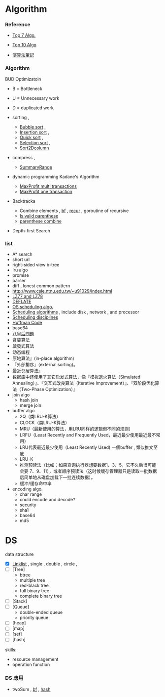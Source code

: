 # Algorithm

### Reference
- [Top 7 Algo.](https://codingsec.net/2016/03/7-algorithms-data-structures-every-programmer/)
- [Top 10 Algo](http://www.techbang.com/posts/18438-ruled-the-worlds-top-ten-algorithms)


- [演算法筆記](http://www.csie.ntnu.edu.tw/~u91029/index.html)



### Algorithm

BUD Optimizatoin
- B = Bottleneck
- U = Unnecessary work
- D = duplicated work

- sorting , 
    - [Bubble sort](sort/bubble_sort.go) , 
    - [Insertion sort](sort/insertion_sort.go) , 
    - [Quick sort](sort/quick_sort.go) , 
    - [Selection sort](sort/selection_sort.go) , 
    - [Sort2Dcolumn](sort/sort2Dcolumn.go)
- compress , 
    - [SummaryRange](compress/summaryRange.go)
- dynamic programming
    Kadane's Algorithm
    - [MaxProfit multi transactions](dy/maxProfit_multi_transactions.go)
    - [MaxProfit one transaction](dy/maxProfit_one_transaction.go)
- Backtracka
    - Combine elements , [bf](backtracking/combination_bf.go) , [recur](backtracking/combination_recur.go) ,  goroutine of recursive
    - [Is valid parenthese](backtracking/valid_parenthese.go)
    - [parenthese combine](backtracking/parenthese_combine.go)
- Depth-first Search



### list
- A\* search
- short url
- right-sided view b-tree
- Iru algo
- promise
- parser
- diff , lonest common pattern
- http://www.csie.ntnu.edu.tw/~u91029/index.html
- [LZ77 and LZ78](https://en.wikipedia.org/wiki/LZ77_and_LZ78#LZ77)
- [DEFLATE](https://en.wikipedia.org/wiki/DEFLATE)
- [OS scheduling algo.](http://www.tutorialspoint.com/operating_system/os_process_scheduling_algorithms.htm)
- [Scheduling algorithms](https://en.wikipedia.org/wiki/Category:Scheduling_algorithms) , include disk , network , and processor
- [Scheduling disciplines](https://en.wikipedia.org/wiki/Scheduling_(computing))
- [Huffman Code](huffman_code)
- base64
- [八皇后問題](https://zh.wikipedia.org/wiki/%E5%85%AB%E7%9A%87%E5%90%8E%E9%97%AE%E9%A2%98)
- 貪婪算法
- 啟發式算法
- 动态编程
- 原地算法』(in-place algorithm)
- 『外部排序』(external sorting)。
- 最近邻居算法』
- 数据库中还使用了其它启发式算法，像『模拟退火算法（Simulated Annealing）』、『交互式改良算法（Iterative Improvement）』、『双阶段优化算法（Two-Phase Optimization）』
- join algo
    - hash join
    - merge join
- buffer algo
    - 2Q（类LRU-K算法）
    - CLOCK（类LRU-K算法）
    - MRU（最新使用的算法，用LRU同样的逻辑但不同的规则）
    - LRFU（Least Recently and Frequently Used，最近最少使用最近最不常用）
    - LRU代表最近最少使用（Least Recently Used) 
    一個buffer , 類似推文至底
    - LRU-K
    - 推测预读法（比如：如果查询执行器想要数据1、3、5，它不久后很可能会要 7、9、11），或者顺序预读法（这时候缓存管理器只是读取一批数据后简单地从磁盘加载下一批连续数据）。
    - 缓冲/缓存命中率
- encoding algo.
    - char range
    - could encode and decode?
    - security
    - sha1 
    - base64
    - md5





# DS 
data structure
- [x] [Linklist](linklist/) , single , double , circle , 
- [ ] [Tree] 
    - btree
    - multiple tree 
    - red-black tree
    - full binary tree
    - complete binary tree
- [ ] [Stack] 
- [ ] [Queue] 
    - double-ended queue 
    - priority queue
- [ ] [heap]  
- [ ] [map] 
- [ ] [set] 
- [ ] [hash]

skills:
- resource management
- operation function
 


### DS 應用
- twoSum , [bf](twosum/twosum_bf.go) , [hash](twosum/twosum_onehash.go)



















